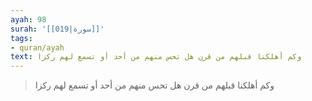 ```yaml
---
ayah: 98
surah: '[[019|سورة]]'
tags:
- quran/ayah
text: وكم أهلكنا قبلهم من قرن هل تحس منهم من أحد أو تسمع لهم ركزا
---
```

> وكم أهلكنا قبلهم من قرن هل تحس منهم من أحد أو تسمع لهم ركزا

